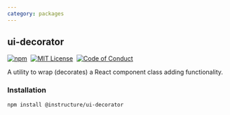```yaml
---
category: packages
---
```


## ui-decorator

[![npm][npm]][npm-url]&nbsp;
[![MIT License][license-badge]][license]&nbsp;
[![Code of Conduct][coc-badge]][coc]

A utility to wrap (decorates) a React component class adding functionality.

### Installation

```sh
npm install @instructure/ui-decorator
```

[npm]: https://img.shields.io/npm/v/@instructure/ui-decorator.svg
[npm-url]: https://npmjs.com/package/@instructure/ui-decorator
[license-badge]: https://img.shields.io/npm/l/instructure-ui.svg?style=flat-square
[license]: https://github.com/instructure/instructure-ui/blob/master/LICENSE
[coc-badge]: https://img.shields.io/badge/code%20of-conduct-ff69b4.svg?style=flat-square
[coc]: https://github.com/instructure/instructure-ui/blob/master/CODE_OF_CONDUCT.md

